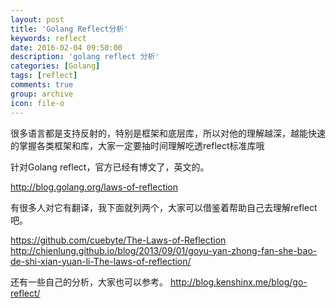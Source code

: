 ```yaml
---
layout: post
title: 'Golang Reflect分析'
keywords: reflect
date: 2016-02-04 09:50:00
description: 'golang reflect 分析'
categories: [Golang]
tags: [reflect]
comments: true
group: archive
icon: file-o
---
```


很多语言都是支持反射的，特别是框架和底层库，所以对他的理解越深，越能快速的掌握各类框架和库，大家一定要抽时间理解吃透reflect标准库哦

针对Golang reflect，官方已经有博文了，英文的。

http://blog.golang.org/laws-of-reflection

有很多人对它有翻译，我下面就列两个，大家可以借鉴着帮助自己去理解reflect吧。

https://github.com/cuebyte/The-Laws-of-Reflection
http://chienlung.github.io/blog/2013/09/01/goyu-yan-zhong-fan-she-bao-de-shi-xian-yuan-li-The-laws-of-reflection/

还有一些自己的分析，大家也可以参考。
​http://blog.kenshinx.me/blog/go-reflect/
